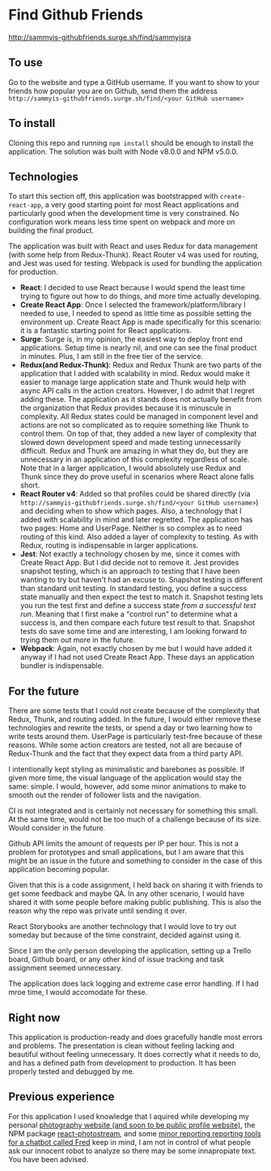 # Find Github Friends

http://sammyis-githubfriends.surge.sh/find/sammyisra

## To use
Go to the website and type a GitHub username. If you want to show to your friends how popular you are on Github, send them the address `http://sammyis-githubfriends.surge.sh/find/<your GitHub username>`

## To install
Cloning this repo and running `npm install` should be enough to install the application. The solution was built with Node v8.0.0 and NPM v5.0.0.

## Technologies
To start this section off, this application was bootstrapped with `create-react-app`, a very good starting point for most React applications and particularly good when the development time is very constrained. No configuration work means less time spent on webpack and more on building the final product. 

The application was built with React and uses Redux for data management (with some help from Redux-Thunk). React Router v4 was used for routing, and Jest was used for testing. Webpack is used for bundling the application for production.
 
 - **React**: I decided to use React because I would spend the least time trying to figure out how to do things, and more time actually developing. 
 - **Create React App**: Once I selected the framework/platform/library I needed to use, I needed to spend as little time as possible setting the environment up. Create React App is made specifically for this scenario: it is a fantastic starting point for React applications.
 - **Surge**: Surge is, in my opinion, the easiest way to deploy front end applications. Setup time is nearly nil, and one can see the final product in minutes. Plus, I am still in the free tier of the service.
 - **Redux(and Redux-Thunk)**: Redux and Redux Thunk are two parts of the application that I added with scalability in mind. Redux would make it easier to manage large application state and Thunk would help with async API calls in the action creators. However, I do admit that I regret adding these. The application as it stands does not actually benefit from the organization that Redux provides because it is minuscule in complexity. All Redux states could be managed in component level and actions are not so complicated as to require something like Thunk to control them. On top of that, they added a new layer of complexity that slowed down development speed and made testing unnecessarily difficult. Redux and Thunk are amazing in what they do, but they are unnecessary in an application of this complexity regardless of scale. Note that in a larger application, I would absolutely use Redux and Thunk since they do prove useful in scenarios where React alone falls short. 
 - **React Router v4**: Added so that profiles could be shared directly (via `http://sammyis-githubfriends.surge.sh/find/<your GitHub username>`) and deciding when to show which pages. Also, a technology that I added with scalability in mind and later regretted. The application has two pages: Home and UserPage. Neither is so complex as to need routing of this kind. Also added a layer of complexity to testing. As with Redux, routing is indispensable in larger applications.
 - **Jest**: Not exactly a technology chosen by me, since it comes with Create React App. But I did decide not to remove it. Jest provides snapshot testing, which is an approach to testing that I have been wanting to try but haven't had an excuse to. Snapshot testing is different than standard unit testing. In standard testing, you define a success state manually and then expect the test to match it. Snapshot testing lets you run the test first and define a success state *from a successful test run*. Meaning that I first make a "control run" to determine what a success is, and then compare each future test result to that. Snapshot tests do save some time and are interesting, I am looking forward to trying them out more in the future. 
 - **Webpack**: Again, not exactly chosen by me but I would have added it anyway if I had not used Create React App. These days an application bundler is indispensable.

## For the future
There are some tests that I could not create because of the complexity that Redux, Thunk, and routing added. In the future, I would either remove these technologies and rewrite the tests, or spend a day or two learning how to write tests around them. UserPage is particularly test-free because of these reasons. While some action creators are tested, not all are because of Redux-Thunk and the fact that they expect data from a third party API.

I intentionally kept styling as minimalistic and barebones as possible. If given more time, the visual language of the application would stay the same: simple. I would, however, add some minor animations to make to smooth out the render of follower lists and the navigation. 

CI is not integrated and is certainly not necessary for something this small. At the same time, would not be too much of a challenge because of its size. Would consider in the future.

Github API limits the amount of requests per IP per hour. This is not a problem for prototypes and small applications, but I am aware that this might be an issue in the future and something to consider in the case of this application becoming popular. 

Given that this is a code assignment, I held back on sharing it with friends to get some feedback and maybe QA. In any other scenario, I would have shared it with some people before making public publishing. This is also the reason why the repo was private until sending it over.

React Storybooks are another technology that I would love to try out someday but because of the time constraint, decided against using it.

Since I am the only person developing the application, setting up a Trello board, Github board, or any other kind of issue tracking and task assignment seemed unnecessary. 

The application does lack logging and extreme case error handling. If I had mroe time, I would accomodate for these.

## Right now
This application is production-ready and does gracefully handle most errors and problems. The presentation is clean without feeling lacking and beautiful without feeling unnecessary. It does correctly what it needs to do, and has a defined path from development to production. It has been properly tested and debugged by me. 

## Previous experience
For this application I used knowledge that I aquired while developing my personal [photography website (and soon to be public profile website)](https://github.com/SammyIsra/SammyPhoto/tree/master), the NPM package [react-photostream](https://github.com/SammyIsra/photostream-react), and some [minor reporting reporting tools for a chatbot called Fred](http://fredanalyze.surge.sh/report/58ef07b8744a4018192b5d31) keep in mind, I am not in control of what people ask our innocent robot to analyze so there may be some innapropiate text. You have been advised.
